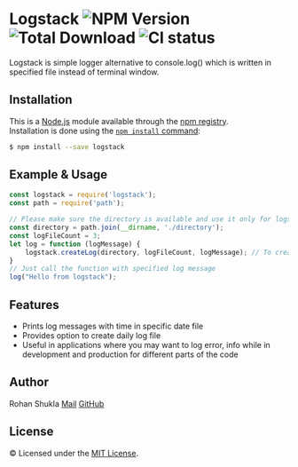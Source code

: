 # Logstack ![NPM Version](https://badge.fury.io/js/logstack.svg) ![Total Download](https://img.shields.io/npm/dt/logstack.svg) ![CI status](https://img.shields.io/badge/build-passing-brightgreen.svg)

Logstack is simple logger alternative to console.log() which is written in specified file instead of terminal window.

## Installation

This is a [Node.js](https://nodejs.org/en/) module available through the
[npm registry](https://www.npmjs.com/).<br />
Installation is done using the
[`npm install` command](https://docs.npmjs.com/getting-started/installing-npm-packages-locally):

```bash
$ npm install --save logstack
```

## Example & Usage
```js
const logstack = require('logstack');
const path = require('path');

// Please make sure the directory is available and use it only for logstack
const directory = path.join(__dirname, './directory');
const logFileCount = 3;
let log = function (logMessage) {
    logstack.createLog(directory, logFileCount, logMessage); // To create log
}
// Just call the function with specified log message
log("Hello from logstack");
```

## Features
* Prints log messages with time in specific date file
* Provides option to create daily log file
* Useful in applications where you may want to log error, info while in development and production for different parts of the code

## Author
Rohan Shukla [Mail](mailto:errohanshukla@gmail.com) [GitHub](https://github.com/shuklarohan)

## License
© Licensed under the [MIT License](LICENSE).
